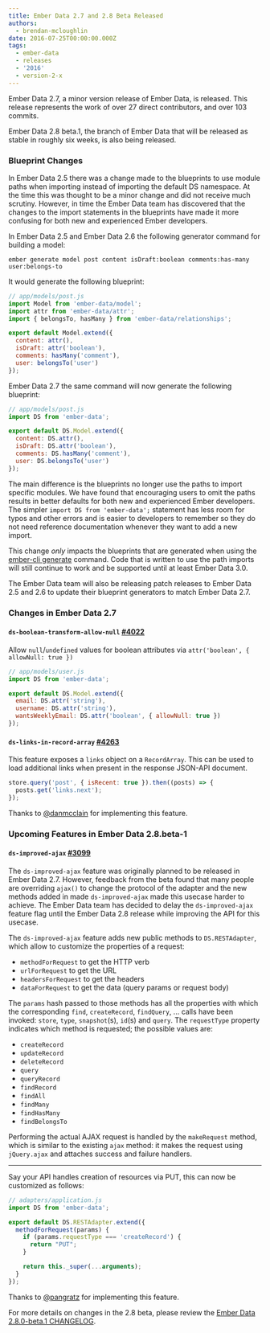 ```yaml
---
title: Ember Data 2.7 and 2.8 Beta Released
authors:
  - brendan-mcloughlin
date: 2016-07-25T00:00:00.000Z
tags:
  - ember-data
  - releases
  - '2016'
  - version-2-x
---
```



Ember Data 2.7, a minor version release of Ember Data, is
released. This release represents the work of over 27 direct
contributors, and over 103 commits.

Ember Data 2.8 beta.1, the branch of Ember Data that will be released
as stable in roughly six weeks, is also being released.

### Blueprint Changes

In Ember Data 2.5 there was a change made to the blueprints to use
module paths when importing instead of importing the default DS
namespace. At the time this was thought to be a minor change and did
not receive much scrutiny. However, in time the Ember Data team has
discovered that the changes to the import statements in the blueprints
have made it more confusing for both new and experienced Ember
developers.

In Ember Data 2.5 and Ember Data 2.6 the following generator command for building a model:

`ember generate model post content isDraft:boolean comments:has-many user:belongs-to`

It would generate the following blueprint:

```javascript
// app/models/post.js
import Model from 'ember-data/model';
import attr from 'ember-data/attr';
import { belongsTo, hasMany } from 'ember-data/relationships';

export default Model.extend({
  content: attr(),
  isDraft: attr('boolean'),
  comments: hasMany('comment'),
  user: belongsTo('user')
});
```

Ember Data 2.7 the same command will now generate the following blueprint:

```javascript
// app/models/post.js
import DS from 'ember-data';

export default DS.Model.extend({
  content: DS.attr(),
  isDraft: DS.attr('boolean'),
  comments: DS.hasMany('comment'),
  user: DS.belongsTo('user')
});
```

The main difference is the blueprints no longer use the paths to
import specific modules. We have found that encouraging users to omit
the paths results in better defaults for both new and experienced
Ember developers. The simpler `import DS from 'ember-data';` statement
has less room for typos and other errors and is easier to developers
to remember so they do not need reference documentation whenever they
want to add a new import.

This change *only* impacts the blueprints that are generated when
using the
[ember-cli generate](https://ember-cli.com/user-guide/#using-ember-cli)
command. Code that is written to use the path imports will still
continue to work and be supported until at least Ember Data 3.0.

The Ember Data team will also be releasing patch releases to Ember
Data 2.5 and 2.6 to update their blueprint generators to match Ember
Data 2.7.

### Changes in Ember Data 2.7

#### `ds-boolean-transform-allow-null` [#4022](https://github.com/emberjs/data/pull/4022)

Allow `null`/`undefined` values for boolean attributes via `attr('boolean', { allowNull: true })`

```javascript
// app/models/user.js
import DS from 'ember-data';

export default DS.Model.extend({
  email: DS.attr('string'),
  username: DS.attr('string'),
  wantsWeeklyEmail: DS.attr('boolean', { allowNull: true })
});
```

#### `ds-links-in-record-array` [#4263](https://github.com/emberjs/data/pull/4263)

This feature exposes a `links` object on a `RecordArray`. This can be used to load additional links when  present in the response JSON-API document.

```javascript
store.query('post', { isRecent: true }).then((posts) => {
  posts.get('links.next');
});
```

Thanks to [@danmcclain](https://github.com/danmcclain) for
implementing this feature.

### Upcoming Features in Ember Data 2.8.beta-1

#### `ds-improved-ajax` [#3099](https://github.com/emberjs/data/pull/3099)

The `ds-improved-ajax` feature was originally planned to be released
in Ember Data 2.7. However, feedback from the beta found that many
people are overriding `ajax()` to change the protocol of the adapter
and the new methods added in made `ds-improved-ajax` made this usecase
harder to achieve. The Ember Data team has decided to delay the
`ds-improved-ajax` feature flag until the Ember Data 2.8 release while
improving the API for this usecase.

The `ds-improved-ajax` feature adds new public methods to
`DS.RESTAdapter`, which allow to customize the properties of a
request:

- `methodForRequest` to get the HTTP verb
- `urlForRequest` to get the URL
- `headersForRequest` to get the headers
- `dataForRequest` to get the data (query params or request body)

The `params` hash passed to those methods has all the properties with
which the corresponding `find`, `createRecord`, `findQuery`, ...  calls
have been invoked: `store`, `type`, `snapshot`(s), `id`(s) and `query`. The
`requestType` property indicates which method is requested; the possible
values are:

- `createRecord`
- `updateRecord`
- `deleteRecord`
- `query`
- `queryRecord`
- `findRecord`
- `findAll`
- `findMany`
- `findHasMany`
- `findBelongsTo`

Performing the actual AJAX request is handled by the `makeRequest`
method, which is similar to the existing `ajax` method: it makes the
request using `jQuery.ajax` and attaches success and failure handlers.

---

Say your API handles creation of resources via PUT, this can now be
customized as follows:

```javascript
// adapters/application.js
import DS from 'ember-data';

export default DS.RESTAdapter.extend({
  methodForRequest(params) {
    if (params.requestType === 'createRecord') {
      return "PUT";
    }

    return this._super(...arguments);
  }
});
```

Thanks to [@pangratz](https://github.com/pangratz) for
implementing this feature.

For more details on changes in the 2.8 beta, please review the
[Ember Data 2.8.0-beta.1 CHANGELOG](https://github.com/emberjs/data/blob/v2.8.0-beta.1/CHANGELOG.md).
